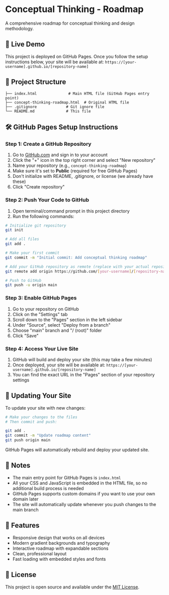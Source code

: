 # Conceptual Thinking - Roadmap

A comprehensive roadmap for conceptual thinking and design methodology.

## 🚀 Live Demo

This project is deployed on GitHub Pages. Once you follow the setup instructions below, your site will be available at:
`https://[your-username].github.io/[repository-name]`

## 📁 Project Structure

```
├── index.html              # Main HTML file (GitHub Pages entry point)
├── concept-thinking-roadmap.html  # Original HTML file
├── .gitignore             # Git ignore file
└── README.md              # This file
```

## 🛠️ GitHub Pages Setup Instructions

### Step 1: Create a GitHub Repository

1. Go to [GitHub.com](https://github.com) and sign in to your account
2. Click the "+" icon in the top right corner and select "New repository"
3. Name your repository (e.g., `concept-thinking-roadmap`)
4. Make sure it's set to **Public** (required for free GitHub Pages)
5. Don't initialize with README, .gitignore, or license (we already have these)
6. Click "Create repository"

### Step 2: Push Your Code to GitHub

1. Open terminal/command prompt in this project directory
2. Run the following commands:

```bash
# Initialize git repository
git init

# Add all files
git add .

# Make your first commit
git commit -m "Initial commit: Add conceptual thinking roadmap"

# Add your GitHub repository as remote (replace with your actual repository URL)
git remote add origin https://github.com/[your-username]/[repository-name].git

# Push to GitHub
git push -u origin main
```

### Step 3: Enable GitHub Pages

1. Go to your repository on GitHub
2. Click on the "Settings" tab
3. Scroll down to the "Pages" section in the left sidebar
4. Under "Source", select "Deploy from a branch"
5. Choose "main" branch and "/ (root)" folder
6. Click "Save"

### Step 4: Access Your Live Site

1. GitHub will build and deploy your site (this may take a few minutes)
2. Once deployed, your site will be available at:
   `https://[your-username].github.io/[repository-name]`
3. You can find the exact URL in the "Pages" section of your repository settings

## 🔄 Updating Your Site

To update your site with new changes:

```bash
# Make your changes to the files
# Then commit and push:

git add .
git commit -m "Update roadmap content"
git push origin main
```

GitHub Pages will automatically rebuild and deploy your updated site.

## 📝 Notes

- The main entry point for GitHub Pages is `index.html`
- All your CSS and JavaScript is embedded in the HTML file, so no additional build process is needed
- GitHub Pages supports custom domains if you want to use your own domain later
- The site will automatically update whenever you push changes to the main branch

## 🎨 Features

- Responsive design that works on all devices
- Modern gradient backgrounds and typography
- Interactive roadmap with expandable sections
- Clean, professional layout
- Fast loading with embedded styles and fonts

## 📄 License

This project is open source and available under the [MIT License](LICENSE).
